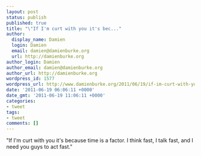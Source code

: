 ```yaml
---
layout: post
status: publish
published: true
title: "\"If I'm curt with you it's bec..."
author:
  display_name: Damien
  login: Damien
  email: damien@damienburke.org
  url: http://damienburke.org
author_login: Damien
author_email: damien@damienburke.org
author_url: http://damienburke.org
wordpress_id: 1577
wordpress_url: http://www.damienburke.org/2011/06/19/if-im-curt-with-you-its-bec/
date: '2011-06-19 06:06:11 +0000'
date_gmt: '2011-06-19 11:06:11 +0000'
categories:
- tweet
tags:
- tweet
comments: []
---
```

<p>"If I'm curt with you it's because time is a factor. I think fast, I talk fast, and I need you guys to act fast."</p>
